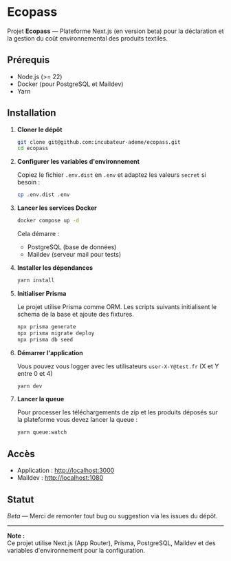 # Ecopass

Projet **Ecopass** — Plateforme Next.js (en version beta) pour la déclaration et la gestion du coût environnemental des produits textiles.

## Prérequis

- Node.js (>= 22)
- Docker (pour PostgreSQL et Maildev)
- Yarn

## Installation

1. **Cloner le dépôt**

   ```sh
   git clone git@github.com:incubateur-ademe/ecopass.git
   cd ecopass
   ```

2. **Configurer les variables d'environnement**

   Copiez le fichier `.env.dist` en `.env` et adaptez les valeurs `secret` si besoin :

   ```sh
   cp .env.dist .env
   ```

3. **Lancer les services Docker**

   ```sh
   docker compose up -d
   ```

   Cela démarre :

   - PostgreSQL (base de données)
   - Maildev (serveur mail pour tests)

4. **Installer les dépendances**

   ```sh
   yarn install
   ```

5. **Initialiser Prisma**

   Le projet utilise Prisma comme ORM. Les scripts suivants initialisent le schema de la base et ajoute des fixtures.

   ```sh
   npx prisma generate
   npx prisma migrate deploy
   npx prisma db seed
   ```

6. **Démarrer l'application**

   Vous pouvez vous logger avec les utilisateurs `user-X-Y@test.fr` (X et Y entre 0 et 4)

   ```sh
   yarn dev
   ```

7. **Lancer la queue**

   Pour processer les téléchargements de zip et les produits déposés sur la plateforme vous devez lancer la queue :

   ```sh
   yarn queue:watch
   ```

## Accès

- Application : [http://localhost:3000](http://localhost:3000)
- Maildev : [http://localhost:1080](http://localhost:1080)

## Statut

_Beta_ — Merci de remonter tout bug ou suggestion via les issues du dépôt.

---

**Note :**  
Ce projet utilise Next.js (App Router), Prisma, PostgreSQL, Maildev et des variables d'environnement pour la configuration.
